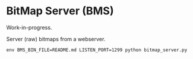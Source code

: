 # BitMap Server (BMS)

Work-in-progress.

Server (raw) bitmaps from a webserver.

    env BMS_BIN_FILE=README.md LISTEN_PORT=1299 python bitmap_server.py
